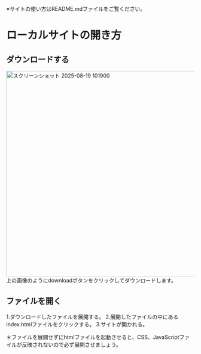 ※サイトの使い方はREADME.mdファイルをご覧ください。

# ローカルサイトの開き方

## ダウンロードする
<img width="1151" height="547" alt="スクリーンショット 2025-08-19 101900" src="https://github.com/user-attachments/assets/52b2414d-c3dc-4cbc-9a5a-6d1aca8a3d90" />
上の画像のようにdownloadボタンをクリックしてダウンロードします。

## ファイルを開く
1.ダウンロードしたファイルを展開する。
2.展開したファイルの中にあるindex.htmlファイルをクリックする。
3.サイトが開かれる。

＊ファイルを展開せずにhtmlファイルを起動させると、CSS、JavaScriptファイルが反映されないので必ず展開させましょう。
